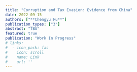```yaml
---
title: "Corruption and Tax Evasion: Evidence from China"
date: 2022-09-15
authors: ["**Chengyu Fu**"]
publication_types: ["3"]
abstract: "TBA"
featured: true
publication: "Work In Progress"
# links:
#  - icon_pack: fas
#    icon: scroll
#    name: Link
#    url: ''
---
```

